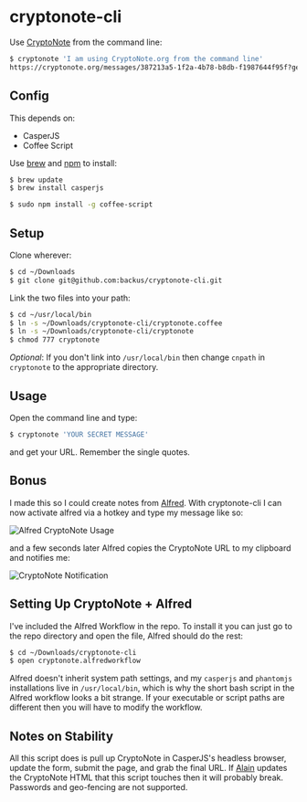 cryptonote-cli
==============

Use [CryptoNote](https://cryptonote.org/) from the command line:

```bash
$ cryptonote 'I am using CryptoNote.org from the command line'
https://cryptonote.org/messages/387213a5-1f2a-4b78-b8db-f1987644f95f?gen_password=hhIttjzTGeDnQc6vcfsdbo4WXirSBbAt
```

Config
------

This depends on:

 * CasperJS
 * Coffee Script

Use [brew](http://brew.sh/) and [npm](https://npmjs.org/) to install:

```bash
$ brew update
$ brew install casperjs
```

```bash
$ sudo npm install -g coffee-script
```

Setup
-----

Clone wherever:

```bash
$ cd ~/Downloads
$ git clone git@github.com:backus/cryptonote-cli.git
```

Link the two files into your path:

```bash
$ cd ~/usr/local/bin
$ ln -s ~/Downloads/cryptonote-cli/cryptonote.coffee
$ ln -s ~/Downloads/cryptonote-cli/cryptonote
$ chmod 777 cryptonote
```

*Optional*: If you don't link into `/usr/local/bin` then change `cnpath` in `cryptonote` to the appropriate directory.

Usage
-----

Open the command line and type:

```bash
$ cryptonote 'YOUR SECRET MESSAGE'
```

and get your URL. Remember the single quotes.

Bonus
-----

I made this so I could create notes from [Alfred](http://www.alfredapp.com/). With cryptonote-cli I can now activate alfred via a hotkey and type my message like so:

![Alfred CryptoNote Usage](http://i.imgur.com/Tua0KSf.png)

and a few seconds later Alfred copies the CryptoNote URL to my clipboard and notifies me:

![CryptoNote Notification](http://i.imgur.com/qG5JfTC.png)

Setting Up CryptoNote + Alfred
------------------------------

I've included the Alfred Workflow in the repo.  To install it you can just go to the repo directory and open the file, Alfred should do the rest:

```bash
$ cd ~/Downloads/cryptonote-cli
$ open cryptonote.alfredworkflow
```

Alfred doesn't inherit system path settings, and my `casperjs` and `phantomjs` installations live in `/usr/local/bin`, which is why the short bash script in the Alfred workflow looks a bit strange.  If your executable or script paths are different then you will have to modify the workflow.

Notes on Stability
------------------

All this script does is pull up CryptoNote in CasperJS's headless browser, update the form, submit the page, and grab the final URL.  If [Alain](https://github.com/alainmeier/cryptonote) updates the CryptoNote HTML that this script touches then it will probably break.  Passwords and geo-fencing are not supported.
